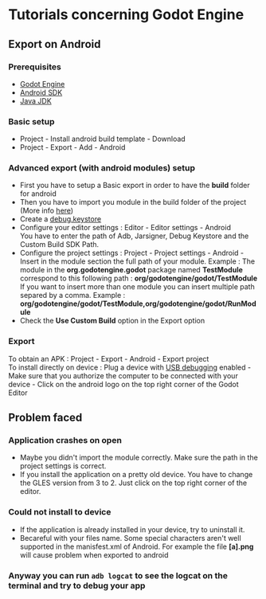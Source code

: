 # Tutorials concerning Godot Engine

## Export on Android

### Prerequisites
* [Godot Engine](https://godotengine.org/download)
* [Android SDK](https://developer.android.com/studio)
* [Java JDK](https://www.oracle.com/technetwork/java/javase/downloads/index.html)

### Basic setup
* Project - Install android build template - Download
* Project - Export - Add - Android

### Advanced export (with android modules) setup
* First you have to setup a Basic export in order to have the **build** folder for android
* Then you have to import you module in the build folder of the project 
(More info [here](https://docs.godotengine.org/en/latest/tutorials/plugins/android/android_plugin.html))
* Create a [debug.keystore](https://coderwall.com/p/r09hoq/android-generate-release-debug-keystores)
* Configure your editor settings : Editor - Editor settings - Android  
You have to enter the path of Adb, Jarsigner, Debug Keystore and the Custom Build SDK Path.
* Configure the project settings : Project - Project settings - Android - Insert in the module section the full path of your module. Example : The module in the **org.godotengine.godot** package named **TestModule** correspond to this following path : **org/godotengine/godot/TestModule**  
If you want to insert more than one module you can insert multiple path separed by a comma. Example : **org/godotengine/godot/TestModule,org/godotengine/godot/RunModule**
* Check the **Use Custom Build** option in the Export option

### Export
To obtain an APK : Project - Export - Android - Export project  
To install directly on device : Plug a device with 
[USB debugging](https://developer.android.com/studio/debug/dev-options) enabled - 
Make sure that you authorize the computer to be connected with your device - 
Click on the android logo on the top right corner of the Godot Editor

## Problem faced

### Application crashes on open
* Maybe you didn't import the module correctly. Make sure the path in the project settings is correct.
* If you install the application on a pretty old device. You have to change the GLES version from 3 to 2. Just click on the top right corner of the editor.

### Could not install to device
* If the application is already installed in your device, try to uninstall it.
* Becareful with your files name. Some special characters aren't well supported in the manisfest.xml of Android. For example the file **[a].png** will cause problem when exported to android

### Anyway you can run `adb logcat` to see the logcat on the terminal and try to debug your app
